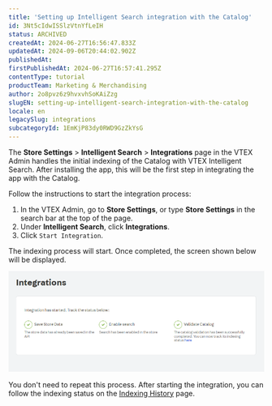 ```yaml
---
title: 'Setting up Intelligent Search integration with the Catalog'
id: 3Nt5cIdwISSlzVtnYfLeIH
status: ARCHIVED
createdAt: 2024-06-27T16:56:47.833Z
updatedAt: 2024-09-06T20:44:02.902Z
publishedAt: 
firstPublishedAt: 2024-06-27T16:57:41.295Z
contentType: tutorial
productTeam: Marketing & Merchandising
author: 2o8pvz6z9hvxvhSoKAiZzg
slugEN: setting-up-intelligent-search-integration-with-the-catalog
locale: en
legacySlug: integrations
subcategoryId: 1EmKjP83dy0RWD9GzZkYsG
---
```


The **Store Settings** > **Intelligent Search** > **Integrations** page in the VTEX Admin handles the initial indexing of the Catalog with VTEX Intelligent Search. After installing the app, this will be the first step in integrating the app with the Catalog.

Follow the instructions to start the integration process:

1. In the VTEX Admin, go to **Store Settings**, or type **Store Settings** in the search bar at the top of the page.
2. Under **Intelligent Search**, click **Integrations**.
3. Click `Start Integration`.

The indexing process will start. Once completed, the screen shown below will be displayed.

![integracoes-is-en](https://raw.githubusercontent.com/vtexdocs/help-center-content/refs/heads/main/docs/en/tutorials/Intelligent%20Search/Intelligent%20Search%20Settings/setting-up-intelligent-search-integration-with-the-catalog_1.PNG)

You don't need to repeat this process. After starting the integration, you can follow the indexing status on the [Indexing History](https://help.vtex.com/en/tracks/vtex-intelligent-search--19wrbB7nEQcmwzDPl1l4Cb/4flMwTaQL8FRKl1YT58ezH) page.

